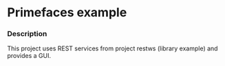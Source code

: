 # Primefaces example

### Description

This project uses REST services from project restws (library example) and provides a GUI.

